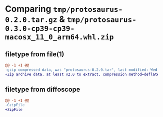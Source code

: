 # Comparing `tmp/protosaurus-0.2.0.tar.gz` & `tmp/protosaurus-0.3.0-cp39-cp39-macosx_11_0_arm64.whl.zip`

## filetype from file(1)

```diff
@@ -1 +1 @@
-gzip compressed data, was "protosaurus-0.2.0.tar", last modified: Wed Nov  9 12:37:21 2022, max compression
+Zip archive data, at least v2.0 to extract, compression method=deflate
```

## filetype from diffoscope

```diff
@@ -1 +1 @@
-GzipFile
+ZipFile
```

